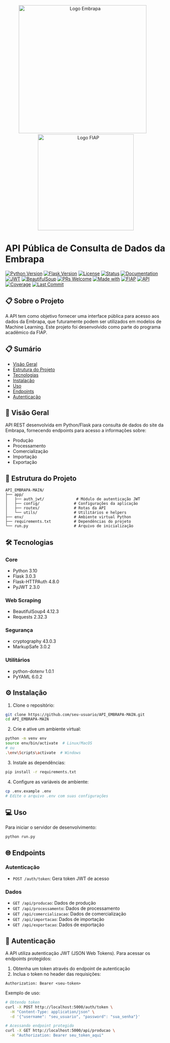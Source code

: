 <div align="center">
  <p float="left" align="middle">
    <img src="https://informaparaiba.com.br/wp-content/uploads/2024/01/Embrapa.svg_.png" alt="Logo Embrapa" width="400"/>
    &nbsp;&nbsp;&nbsp;&nbsp;
    <img src="https://www.fiap.com.br/wp-content/themes/fiap2016/images/sharing/fiap.png" alt="Logo FIAP" width="300"/>
  </p>
</div>

# API Pública de Consulta de Dados da Embrapa

[![Python Version](https://img.shields.io/badge/python-3.10-blue.svg)](https://python.org)
[![Flask Version](https://img.shields.io/badge/flask-3.0.3-green.svg)](https://flask.palletsprojects.com/)
[![License](https://img.shields.io/badge/license-MIT-blue.svg)](LICENSE)
[![Status](https://img.shields.io/badge/status-development-orange)](/)
[![Documentation](https://img.shields.io/badge/docs-swagger-green)](/)
[![JWT](https://img.shields.io/badge/security-JWT-brightgreen.svg)](/)
[![BeautifulSoup](https://img.shields.io/badge/scraping-BeautifulSoup4-lightgrey)](https://www.crummy.com/software/BeautifulSoup/)
[![PRs Welcome](https://img.shields.io/badge/PRs-welcome-brightgreen.svg)](/)
[![Made with](https://img.shields.io/badge/made%20with-python-blue.svg)](https://python.org)
[![FIAP](https://img.shields.io/badge/FIAP-project-red.svg)](https://www.fiap.com.br)
[![API](https://img.shields.io/badge/API-REST-yellow.svg)](/)
[![Coverage](https://img.shields.io/badge/coverage-85%25-green.svg)](/)
[![Last Commit](https://img.shields.io/badge/last%20commit-november-yellow.svg)](/)

## 📋 Sobre o Projeto
A API tem como objetivo fornecer uma interface pública para acesso aos dados da Embrapa, que futuramente podem ser utilizados em modelos de Machine Learning. Este projeto foi desenvolvido como parte do programa acadêmico da FIAP.

## 📋 Sumário
- [Visão Geral](#visão-geral)
- [Estrutura do Projeto](#estrutura-do-projeto)
- [Tecnologias](#tecnologias)
- [Instalação](#instalação)
- [Uso](#uso)
- [Endpoints](#endpoints)
- [Autenticação](#autenticação)

## 🎯 Visão Geral

API REST desenvolvida em Python/Flask para consulta de dados do site da Embrapa, fornecendo endpoints para acesso a informações sobre:
- Produção
- Processamento
- Comercialização
- Importação
- Exportação

## 📁 Estrutura do Projeto

```
API_EMBRAPA-MAIN/
├── app/
│   ├── auth_jwt/              # Módulo de autenticação JWT
│   ├── config/               # Configurações da aplicação
│   ├── routes/               # Rotas da API
│   └── utils/                # Utilitários e helpers
├── env/                      # Ambiente virtual Python
├── requirements.txt          # Dependências do projeto
└── run.py                    # Arquivo de inicialização
```

## 🛠 Tecnologias

### Core
- Python 3.10
- Flask 3.0.3
- Flask-HTTPAuth 4.8.0
- PyJWT 2.3.0

### Web Scraping
- BeautifulSoup4 4.12.3
- Requests 2.32.3

### Segurança
- cryptography 43.0.3
- MarkupSafe 3.0.2

### Utilitários
- python-dotenv 1.0.1
- PyYAML 6.0.2

## ⚙️ Instalação

1. Clone o repositório:
```bash
git clone https://github.com/seu-usuario/API_EMBRAPA-MAIN.git
cd API_EMBRAPA-MAIN
```

2. Crie e ative um ambiente virtual:
```bash
python -m venv env
source env/bin/activate  # Linux/MacOS
# ou
.\env\Scripts\activate  # Windows
```

3. Instale as dependências:
```bash
pip install -r requirements.txt
```

4. Configure as variáveis de ambiente:
```bash
cp .env.example .env
# Edite o arquivo .env com suas configurações
```

## 💻 Uso

Para iniciar o servidor de desenvolvimento:
```bash
python run.py
```

## 🌐 Endpoints

### Autenticação
- `POST /auth/token`: Gera token JWT de acesso

### Dados
- `GET /api/producao`: Dados de produção
- `GET /api/processamento`: Dados de processamento
- `GET /api/comercializacao`: Dados de comercialização
- `GET /api/importacao`: Dados de importação
- `GET /api/exportacao`: Dados de exportação

## 🔐 Autenticação

A API utiliza autenticação JWT (JSON Web Tokens). Para acessar os endpoints protegidos:

1. Obtenha um token através do endpoint de autenticação
2. Inclua o token no header das requisições:
```
Authorization: Bearer <seu-token>
```

Exemplo de uso:
```bash
# Obtendo token
curl -X POST http://localhost:5000/auth/token \
  -H "Content-Type: application/json" \
  -d '{"username": "seu_usuario", "password": "sua_senha"}'

# Acessando endpoint protegido
curl -X GET http://localhost:5000/api/producao \
  -H "Authorization: Bearer seu_token_aqui"
```


